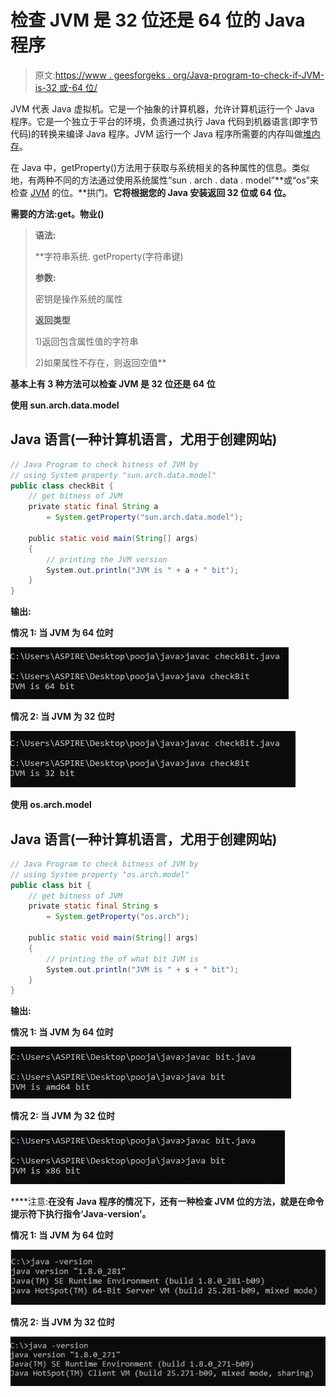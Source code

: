# 检查 JVM 是 32 位还是 64 位的 Java 程序

> 原文:[https://www . geesforgeks . org/Java-program-to-check-if-JVM-is-32 或-64 位/](https://www.geeksforgeeks.org/java-program-to-check-if-jvm-is-32-or-64-bit/)

JVM 代表 Java 虚拟机。它是一个抽象的计算机器，允许计算机运行一个 Java 程序。它是一个独立于平台的环境，负责通过执行 Java 代码到机器语言(即字节代码)的转换来编译 Java 程序。JVM 运行一个 Java 程序所需要的内存叫做[堆内存](https://www.geeksforgeeks.org/stack-vs-heap-memory-allocation/)。

在 Java 中，getProperty()方法用于获取与系统相关的各种属性的信息。类似地，有两种不同的方法通过使用系统属性“sun . arch . data . model”**或“os”来检查 [JVM](https://www.geeksforgeeks.org/jvm-works-jvm-architecture/) 的位。**拱门。**它将根据您的 Java 安装返回 32 位或 64 位。**

****需要的方法:get。物业()****

> ****语法:****
> 
>  **字符串系统. getProperty(字符串键)
> 
> **参数:**
> 
> 密钥是操作系统的属性
> 
> **返回类型**
> 
> 1)返回包含属性值的字符串
> 
> 2)如果属性不存在，则返回空值**

**基本上有 3 种方法可以检查 JVM 是 32 位还是 64 位**

****使用 sun.arch.data.model****

## **Java 语言(一种计算机语言，尤用于创建网站)**

```java
// Java Program to check bitness of JVM by
// using System property "sun.arch.data.model"
public class checkBit {
    // get bitness of JVM
    private static final String a
        = System.getProperty("sun.arch.data.model");

    public static void main(String[] args)
    {
        // printing the JVM version
        System.out.println("JVM is " + a + " bit");
    }
}
```

****输出:****

****情况 1:** 当 JVM 为 64 位时**

**![](img/d1238485efe4ca964dd4142b179a5f72.png)**

****情况 2:** 当 JVM 为 32 位时**

**![](img/2726c882dc550c1ffe8c8db7c0eb859b.png)**

****使用 os.arch.model****

## **Java 语言(一种计算机语言，尤用于创建网站)**

```java
// Java Program to check bitness of JVM by
// using System property "os.arch.model"
public class bit {
    // get bitness of JVM
    private static final String s
        = System.getProperty("os.arch");

    public static void main(String[] args)
    {
        // printing the of what bit JVM is
        System.out.println("JVM is " + s + " bit");
    }
}
```

****输出:****

****情况 1:** 当 JVM 为 64 位时**

**![](img/7b418eb4a9fea0be9a940d4f68ac15c3.png)**

****情况 2:** 当 JVM 为 32 位时**

**![](img/2881142a643d55577e2995010317cb60.png)**

****注意:**在没有 Java 程序的情况下，还有一种检查 JVM 位的方法，就是在命令提示符下执行指令‘Java-version’。**

****情况 1:** 当 JVM 为 64 位时**

**![](img/990047a21a1eac074d312ef59d8c645f.png)**

****情况 2:** 当 JVM 为 32 位时**

**![](img/1b71853699f0bb5b71e0fc61b1fbfd8a.png)**